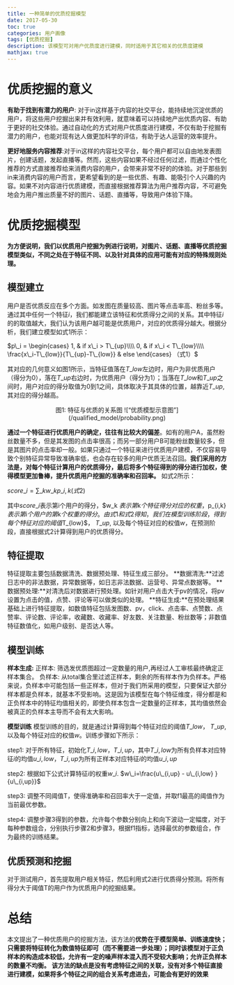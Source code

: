 ```yaml
---
title: 一种简单的优质挖掘模型
date: 2017-05-30
toc: true
categories: 用户画像
tags: [优质挖掘]
description: 该模型可对用户优质度进行建模，同时适用于其它相关的优质度建模
mathjax: true
---
```


<script type="text/x-mathjax-config">
  MathJax.Hub.Config({
    extensions: ["tex2jax.js"],
    jax: ["input/TeX"],
    tex2jax: {
      inlineMath: [ ['$','$'], ['\\(','\\)'] ],
      displayMath: [ ['$$','$$']],
      processEscapes: true
    }
  });
</script>
<script type="text/javascript" src="https://cdn.mathjax.org/mathjax/latest/MathJax.js?config=TeX-AMS_HTML,http://myserver.com/MathJax/config/local/local.js">
</script>

# 优质挖掘的意义

**有助于找到有潜力的用户**: 对于in这样基于内容的社交平台，能持续地沉淀优质的用户，将这些用户挖掘出来并有效利用，就意味着可以持续地产出优质内容、有助于更好的社交体验。通过自动化的方式对用户优质度进行建模，不仅有助于挖掘有潜力的用户，也能对现有达人做更加科学的评估，有助于达人运营的效率提升。

**更好地服务内容推荐**:对于in这样的内容社交平台，每个用户都可以自由地发表图片，创建话题，发起直播等。然而，这些内容如果不经过任何过滤，而通过个性化推荐的方式直接推荐给来消费内容的用户，会带来非常不好的的体验。对于那些到in来消费内容的用户而言，更希望看到的是一些优质、有趣、能吸引个人兴趣的内容。如果不对内容进行优质建模，而直接根据推荐算法为用户推荐内容，不可避免地会为用户推出质量不好的图片、话题、直播等，导致用户体验下降。
 
# 优质挖掘模型
**为方便说明，我们以优质用户挖掘为例进行说明，对图片、话题、直播等优质挖掘模型类似，不同之处在于特征不同、以及针对具体的应用可能有对应的特殊规则处理。**

## 模型建立
    
用户是否优质反应在多个方面。如发图在质量较高、图片等点击率高、粉丝多等。通过其中任何一个特征$i$，我们都能建立该特征和优质得分之间的关系。其中特征$i$的的取值越大，我们认为该用户越可能是优质用户，对应的优质得分越大。根据分析，我们建立模型如式1所示：
 
  
 $p\_i = \begin{cases}
1,  & if x\_i > T\_{up}\\\\
0,  & if x\_i < T\_{low}\\\\
\frac{x\_i-T\_{low}}{T\_{up}-T\_{low}} & else
\end{cases} （式1）$
 
 其对应的几何意义如图1所示，当特征值落在$T\_{low}$左边时，用户为非优质用户（得分为0），落在$T\_{up}$右边时，为优质用户（得分为1）；当落在$T\_{low}$和$T\_{up}$之间时，用户对应的得分取值为0到1之间，具体取决于其具体的位置，越靠近$T\_{up}$, 其对应的得分越高。
 
 <center> 图1: 特征与优质的关系图 
 ![“优质模型示意图”](/qualified_model/probability.png)
</center>

**通过一个特征进行优质用户的确定，往往有比较大的偏差**。如有的用户A，虽然粉丝数量不多，但是其发图的点击率很高；而另一部分用户B可能粉丝数量较多，但是其图片的点击率却一般。如果只通过一个特征来进行优质用户建模，不仅容易导致个别特征异常导致准确率低，也会存在较多的用户优质无法召回。**我们采用的方法是，对每个特征计算用户的优质得分，最后将多个特征得到的得分进行加权，使得模型更加鲁棒，提升优质用户挖掘的准确率和召回率。** 如式2所示：

$score\_i=\sum\_k w\_k p\_{i,k} (式2)$

其中$score\_i$表示第i个用户的得分，$w\_k $表示第$k$个特征得分对应的权重，$p\_{i,k}$表示第$i$个用户的第$k$个权重的得分。
由式1和式2得知，我们在模型训练阶段，得到每个特征对应的阈值$T\_{low}$， $T\_{up}$, 以及每个特征对应的权值$w$，在预测阶段，直接根据式2计算得到用户的优质得分。

## 特征提取

特征提取主要包括数据清洗、数据预处理、特征生成三部分。
**数据清洗:**过滤日志中的非法数据，异常数据等，如日志非法数据、运营号、异常点数据等。
**数据预处理:**对清洗后对数据进行预处理。如针对用户点击大于pv的情况，将pv设置为点击的值，点赞、评论等可以做类似的处理。
**特征生成:**在预处理结果基础上进行特征提取，如数值特征包括发图数、pv，click、点击率、点赞数、点赞率、评论数、评论率，收藏数、收藏率、好友数、关注数量、粉丝数等；非数值特征数值化，如用户级别、是否达人等。

## 模型训练
**样本生成:**
正样本: 筛选发优质图超过一定数量的用户,再经过人工审核最终确定正样本集合。
负样本: 从total集合里过滤正样本，剩余的所有样本作为负样本。严格来说，负样本中可能包括一些正样本，但对于我们所采用的模型，只要保证大部分样本都是负样本，就基本不受影响。这是因为该模型在每个特征维度，得分都是和正负样本中的特征均值相关的，即使负样本包含一定数量的正样本，其均值依然会被真正的负样本主导而不会有太大影响。 


**模型训练**
模型训练的目的，就是通过计算得到每个特征对应的阈值$T\_{low}$， $T\_{up}$, 以及每个特征对应的权值$w$。训练步骤如下所示：

step1: 对于所有特征，初始化$T\_{i,low}$，$T\_{i,up}$，其中$T\_{i,low}$为所有负样本对应特征$i$的均值$u\_{i,low}$，$T\_{i,up}$为所有正样本对应特征$i$的均值$u\_{i,up}$

step2: 根据如下公式计算特征$i$的权重$w\_i$.
       $w\_i=\frac{u\_{i,up} - u\_{i,low} }{u\_{i,up}}$
       
step3: 调整不同阈值T，使得准确率和召回率大于一定值，并取f1最高的阈值作为当前最优参数。

step4: 调整步骤3得到的参数，允许每个参数分别向上和向下波动一定幅度，对于每种参数组合，分别执行步骤2和步骤3，根据f1指标，选择最优的参数组合，作为最终的训练结果。


## 优质预测和挖掘

对于测试用户，首先提取用户相关特征，然后利用式2进行优质得分预测。将所有得分大于阈值T的用户作为优质用户的挖掘结果。

# 总结
本文提出了一种优质用户的挖掘方法，该方法的**优势在于模型简单、训练速度快；只需要将特征转化为数值特征即可（而不需要进一步处理）；同时该模型对于正负样本的构造成本较低，允许有一定的噪声样本混入而不受较大影响；允许正负样本的数量不均衡。** **该方法的缺点是没有考虑特征之间的关联，没有对多个特征直接进行建模，如果将多个特征之间的组合关系考虑进去，可能会有更好的效果**
